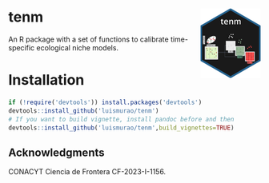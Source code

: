 # tenm <a href="https://luismurao.github.io/tenm/"><img src="man/figures/logo.png" align="right" height="139" /></a>

An R package with a set of functions to calibrate time-specific ecological 
niche models. 

# Installation

```r
if (!require('devtools')) install.packages('devtools')
devtools::install_github('luismurao/tenm')
# If you want to build vignette, install pandoc before and then
devtools::install_github('luismurao/tenm',build_vignettes=TRUE)
```

## Acknowledgments

CONACYT Ciencia de Frontera CF-2023-I-1156.
